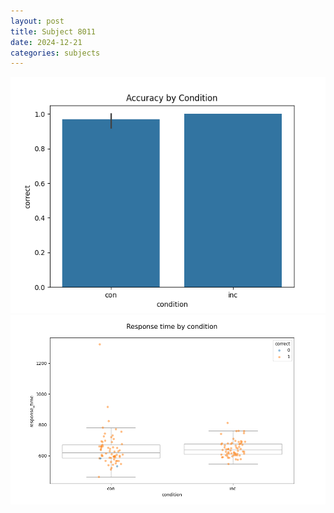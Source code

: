 ```yaml
---
layout: post
title: Subject 8011
date: 2024-12-21
categories: subjects
---
```


![](data/8011/run-10/8011_NF_acc.png)
![](data/8011/run-10/8011_NF_rt.png)

